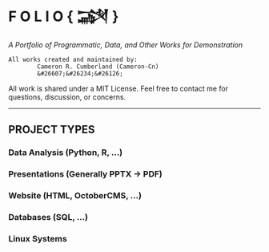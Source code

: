 # F O L I O   { &#74448; }
_A Portfolio of Programmatic, Data, and Other Works for Demonstration_

```
All works created and maintained by:
        Cameron R. Cumberland (Cameron-Cn)
        &#26607;&#26234;&#26126;
```

All work is shared under a MIT License. Feel free to contact me for questions, discussion, or concerns.

---

## PROJECT TYPES

### Data Analysis (Python, R, ...)


### Presentations (Generally PPTX -> PDF)


### Website (HTML, OctoberCMS, ...)


### Databases (SQL, ...)


### Linux Systems
